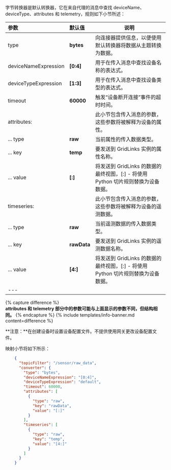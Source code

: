 字节转换器是默认转换器，它在来自代理的消息中查找 deviceName、deviceType、attributes 和 telemetry，规则如下小节所述：

| **参数** | **默认值** | **说明** |
|:-|:-|-
| type | **bytes** | 向连接器提供信息，以便使用默认转换器将数据从主题转换为数据。 |
| deviceNameExpression | **[0:4]** | 用于在传入消息中查找设备名称的表达式。 |
| deviceTypeExpression | **[1:3]** | 用于在传入消息中查找设备类型的表达式。 |
| timeout | **60000** | 触发“设备断开连接”事件的超时时间。 |
| attributes: | | 此小节包含传入消息的参数，这些参数将被解释为设备的属性。 |
| ... type | **raw** | 当前属性的传入数据类型。 |
| ... key | **temp** | 要发送到 GridLinks 实例的属性名称。 |
| ... value | **[:]** | 将发送到 GridLinks 的数据的最终视图，[:] - 将使用 Python 切片规则替换为设备数据。 |
| timeseries: | | 此小节包含传入消息的参数，这些参数将被解释为设备的遥测数据。 |
| ... type | **raw** | 当前遥测数据的传入数据类型。 |
| ... key | **rawData** | 要发送到 GridLinks 实例的遥测数据名称。 |
| ... value | **[4:]** | 将发送到 GridLinks 的数据的最终视图，[:] - 将使用 Python 切片规则替换为设备数据。 |
|---

{% capture difference %}
<br>
**attributes 和 telemetry 部分中的参数可能与上面显示的参数不同，但结构相同。**
{% endcapture %}
{% include templates/info-banner.md content=difference %}

**注意：**在创建设备时设置设备配置文件。不提供使用网关更改设备配置文件。

映射小节将如下所示：
```json
    {
      "topicFilter": "/sensor/raw_data",
      "converter": {
        "type": "bytes",
        "deviceNameExpression": "[0:4]",
        "deviceTypeExpression": "default",
        "timeout": 60000,
        "attributes": [
          {
            "type": "raw",
            "key": "rawData",
            "value": "[:]"
          }
        ],
        "timeseries": [
          {
            "type": "raw",
            "key": "temp",
            "value": "[4:]"
          }
        ]
      }
    }
```